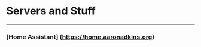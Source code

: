 #     **Servers and Stuff** 
--------------------------------------------------
###  [Home Assistant] (https://home.aaronadkins.org)
